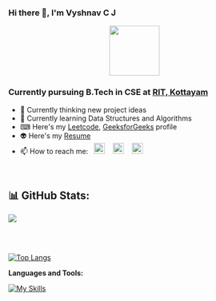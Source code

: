 ### Hi there 👋, I'm Vyshnav C J

<div id="header" align="center">
  <img src="https://media.giphy.com/media/3wsrhM8EFqSprUAxbv/giphy.gif" width="100"/>
</div>

### Currently pursuing B.Tech in CSE at [RIT, Kottayam](http://www.rit.ac.in/)

- 🔭 Currently thinking new project ideas
- 🌱 Currently learning Data Structures and Algorithms
- ⌨ Here's my [Leetcode](https://leetcode.com/vyshnavcj/), [GeeksforGeeks](https://auth.geeksforgeeks.org/user/vyshnav_c_j)  profile
- 👽 Here's my [Resume](https://drive.google.com/file/d/11AgeJc6nQ8Rs8kN0DtUX7qvynnAnSril/view?usp=sharing)
- 📫 How to reach me:&nbsp;&nbsp; <a href = 'https://www.instagram.com/vyshnav_c_j/'><img src = 'https://user-images.githubusercontent.com/69347001/175823577-1f701eb0-6a57-49ba-a681-03ae47f56f39.png' width='22px'></a>
&nbsp;&nbsp;
 <a href = 'https://www.linkedin.com/in/vyshnavcj'><img src = 'https://user-images.githubusercontent.com/69347001/175823580-be0587f1-7bb0-431d-96a6-7b88cc3da4a0.png' width='22px'></a>
 &nbsp;&nbsp;
 <a href = 'https://twitter.com/Vyshnav_C_J'><img src="https://img.icons8.com/color/96/000000/twitter-squared.png" width='22px'/></a>
 &nbsp;&nbsp;
<br/>





## 📊 GitHub Stats:
<div align="left" width=100%>

![](https://github-readme-streak-stats.herokuapp.com/?user=VyshnavCJ&theme=prussian&hide_border=true)<br/>

</div>
<br>
<br>
<div align="left" width=100%>

[![Top Langs](https://github-readme-stats.vercel.app/api/top-langs/?username=vyshnavcj&layout=compact)](https://github.com/anuraghazra/github-readme-stats)
  
</div>


**Languages and Tools:** 

[![My Skills](https://skills.thijs.gg/icons?i=cpp,nodejs,css,git,html,js,docker,mongodb&theme=dark)](https://skills.thijs.gg)
